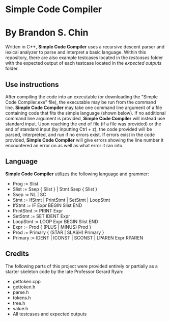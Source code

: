 # Simple Code Compiler 
# By Brandon S. Chin

Written in C++, **Simple Code Compiler** uses a recursive descent parser and lexical analyzer to parse and interpret a basic language.
Within this repository, there are also example testcases located in the _testcases_ folder with the expected output of each testcase located in the _expected outputs_ folder.


## Use instructions

After compiling the code into an executable (or downloading the "Simple Code Compiler.exe" file), the executable may be run from the command line.
**Simple Code Compiler** may take one command line argument of a file containing code that fits the simple language (shown below).
If no additional command line argument is provided, **Simple Code Compiler** will instead use standard input.
Upon reaching the end of file (if a file was provided) or the end of standard input (by inputting Ctrl + z), the code provided will be parsed, interpreted, and run if no errors exist.
If errors exist in the code provided, **Simple Code Compiler** will give errors showing the line number it encountered an error on as well as what error it ran into.


## Language
**Simple Code Compiler** utilizes the following language and grammer:

* Prog := Slist
* Slist := Ssep { Slist } | Stmt Ssep { Slist }
* Ssep := NL | SC
* Stmt := IfStmt | PrintStmt | SetStmt | LoopStmt
* IfStmt := IF Expr BEGIN Slist END
* PrintStmt := PRINT Expr
* SetStmt := SET IDENT Expr
* LoopStmt := LOOP Expr BEGIN Slist END
* Expr := Prod { (PLUS | MINUS) Prod }
* Prod := Primary { (STAR | SLASH) Primary }
* Primary := IDENT | ICONST | SCONST | LPAREN Expr RPAREN


## Credits
The following parts of this project were provided entirely or partially as a starter skeleton code by the late Professor Gerard Ryan:
* gettoken.cpp
* gettoken.h
* parse.h
* tokens.h
* tree.h
* value.h
* All testcases and expected outputs
